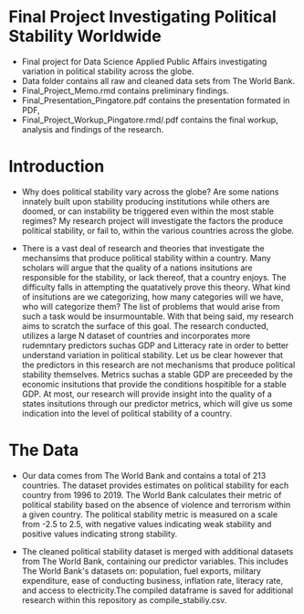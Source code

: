 # Final Project Investigating Political Stability Worldwide
  + Final project for Data Science Applied Public Affairs investigating variation in political stability across the globe.
  + Data folder contains all raw and cleaned data sets from The World Bank. 
  + Final_Project_Memo.rmd contains preliminary findings.
  + Final_Presentation_Pingatore.pdf contains the presentation formated in PDF,
  + Final_Project_Workup_Pingatore.rmd/.pdf contains the final workup, analysis and findings of the research. 

# Introduction 
 + Why does political stability vary across the globe? Are some nations innately built upon stability producing institutions while others are doomed, or can instability be triggered even within the most stable regimes? My research project will investigate the factors the produce political stability, or fail to, within the various countries across the globe. 
 
  + There is a vast deal of research and theories that investigate the mechansims that produce political stability within a country. Many scholars will argue that the quality of a nations insitutions are responsible for the stability, or lack thereof, that a country enjoys. The difficulty falls in attempting the quatatively prove this theory. What kind of insitutions are we categorizing, how many categories will we have, who will categorize them? The list of problems that would arise from such a task would be insurmountable. With that being said, my research aims to scratch the surface of this goal. The research conducted, utilizes a large N dataset of countries and incorporates more rudemntary predictors suchas GDP and Litteracy rate in order to better understand variation in political stability. Let us be clear however that the predictors in this research are not mechanisms that produce political stability themselves. Metrics suchas a stable GDP are preceeded by the economic insitutions that provide the conditions hospitible for a stable GDP. At most, our research will provide insight into the quality of a states insitutions through our predictor metrics, which will give us some indication into the level of political stability of a country. 


# The Data
  + Our data comes from The World Bank and contains a total of 213 countries. The dataset provides estimates on political stability for each country from 1996 to 2019. The World Bank calculates their metric of political stability based on the absence of violence and terrorism within a given country. The political stability metric is measured on a scale from -2.5 to 2.5, with negative values indicating weak stability and positive values indicating strong stability. 
  
  + The cleaned political stability dataset is merged with additional datasets from The World Bank, containing our predictor variables. This includes The World Bank's datasets on: population, fuel exports, military expenditure, ease of conducting business, inflation rate, literacy rate, and access to electricity.The compiled dataframe is saved for additional research within this repository as compile_stabiliy.csv. 
  
